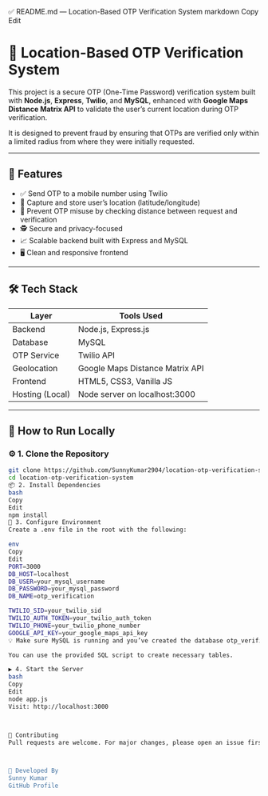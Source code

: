 ✅ README.md — Location-Based OTP Verification System
markdown
Copy
Edit
# 📍 Location-Based OTP Verification System

This project is a secure OTP (One-Time Password) verification system built with **Node.js**, **Express**, **Twilio**, and **MySQL**, enhanced with **Google Maps Distance Matrix API** to validate the user’s current location during OTP verification.

It is designed to prevent fraud by ensuring that OTPs are verified only within a limited radius from where they were initially requested.

---

## 📌 Features

- ✅ Send OTP to a mobile number using Twilio
- 📍 Capture and store user’s location (latitude/longitude)
- 🚫 Prevent OTP misuse by checking distance between request and verification
- 🕵️ Secure and privacy-focused
- 📈 Scalable backend built with Express and MySQL
- 🖥️ Clean and responsive frontend

---

## 🛠️ Tech Stack

| Layer        | Tools Used                             |
|--------------|-----------------------------------------|
| Backend      | Node.js, Express.js                    |
| Database     | MySQL                                  |
| OTP Service  | Twilio API                             |
| Geolocation  | Google Maps Distance Matrix API        |
| Frontend     | HTML5, CSS3, Vanilla JS                |
| Hosting (Local) | Node server on localhost:3000        |

---

## 🚀 How to Run Locally

### ⚙️ 1. Clone the Repository

```bash
git clone https://github.com/SunnyKumar2904/location-otp-verification-system.git
cd location-otp-verification-system
📦 2. Install Dependencies
bash
Copy
Edit
npm install
🔑 3. Configure Environment
Create a .env file in the root with the following:

env
Copy
Edit
PORT=3000
DB_HOST=localhost
DB_USER=your_mysql_username
DB_PASSWORD=your_mysql_password
DB_NAME=otp_verification

TWILIO_SID=your_twilio_sid
TWILIO_AUTH_TOKEN=your_twilio_auth_token
TWILIO_PHONE=your_twilio_phone_number
GOOGLE_API_KEY=your_google_maps_api_key
💡 Make sure MySQL is running and you’ve created the database otp_verification.

You can use the provided SQL script to create necessary tables.

▶️ 4. Start the Server
bash
Copy
Edit
node app.js
Visit: http://localhost:3000



🤝 Contributing
Pull requests are welcome. For major changes, please open an issue first to discuss what you'd like to change.



👤 Developed By
Sunny Kumar
GitHub Profile



